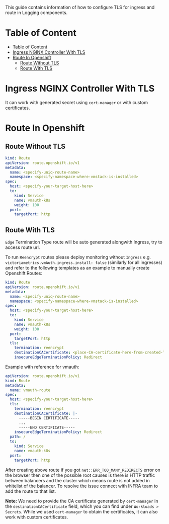 This guide contains information of how to configure TLS for ingress and route in Logging components.

# Table of Content

* [Table of Content](#table-of-content)
* [Ingress NGINX Controller With TLS](#ingress-nginx-controller-with-tls)
* [Route In Openshift](#route-in-openshift)
  * [Route Without TLS](#route-without-tls)
  * [Route With TLS](#route-with-tls)

# Ingress NGINX Controller With TLS

It can work with generated secret using `cert-manager` or with custom certificates.

# Route In Openshift

## Route Without TLS

```yaml
kind: Route
apiVersion: route.openshift.io/v1
metadata:
  name: <specify-uniq-route-name>
  namespace: <specify-namespace-where-vmstack-is-installed>
spec:
  host: <specify-your-target-host-here>
  to:
    kind: Service
    name: vmauth-k8s 
    weight: 100
  port:
    targetPort: http
```

## Route With TLS

`Edge` Termination Type route will be auto generated alongwith Ingress, try to access route url.

To run `Reencrypt` routes please deploy monitoring without `Ingress` e.g.
`victoriametrics.vmAuth.ingress.install: false` (similarly for all ingresses)
and refer to the following templates as an example to manually create Openshift Routes:

```yaml
kind: Route
apiVersion: route.openshift.io/v1
metadata:
  name: <specify-uniq-route-name>
  namespace: <specify-namespace-where-vmstack-is-installed>
spec:
  host: <specify-your-target-host-here>
  to:
    kind: Service
    name: vmauth-k8s 
    weight: 100
  port:
    targetPort: http
  tls:
    termination: reencrypt
    destinationCACertificate: <place-CA-certificate-here-from-created-TLS-secret>
    insecureEdgeTerminationPolicy: Redirect
```

Example with reference for vmauth:

```yaml
apiVersion: route.openshift.io/v1
kind: Route
metadata:
  name: vmauth-route
spec:
  host: <specify-your-target-host-here>
  tls:
    termination: reencrypt
    destinationCACertificate: |-
      -----BEGIN CERTIFICATE-----
      ...
      -----END CERTIFICATE-----
    insecureEdgeTerminationPolicy: Redirect
  path: /
  to:
    kind: Service
    name: vmauth-k8s
  port:
    targetPort: http
```

After creating above route if you got `net::ERR_TOO_MANY_REDIRECTS` error on the browser then one
of the possible root causes is there is HTTP traffic between balancers and the cluster which means route is
not added in whitelist of the balancer. To resolve the issue connect with INFRA team to add the route to
that list.

**Note:** We need to provide the CA certificate generated by `cert-manager` in the `destinationCACertificate` field, which
you can find under `Workloads > Secrets`. While we used `cert-manager` to obtain the certificates, it can also work
with custom certificates.
